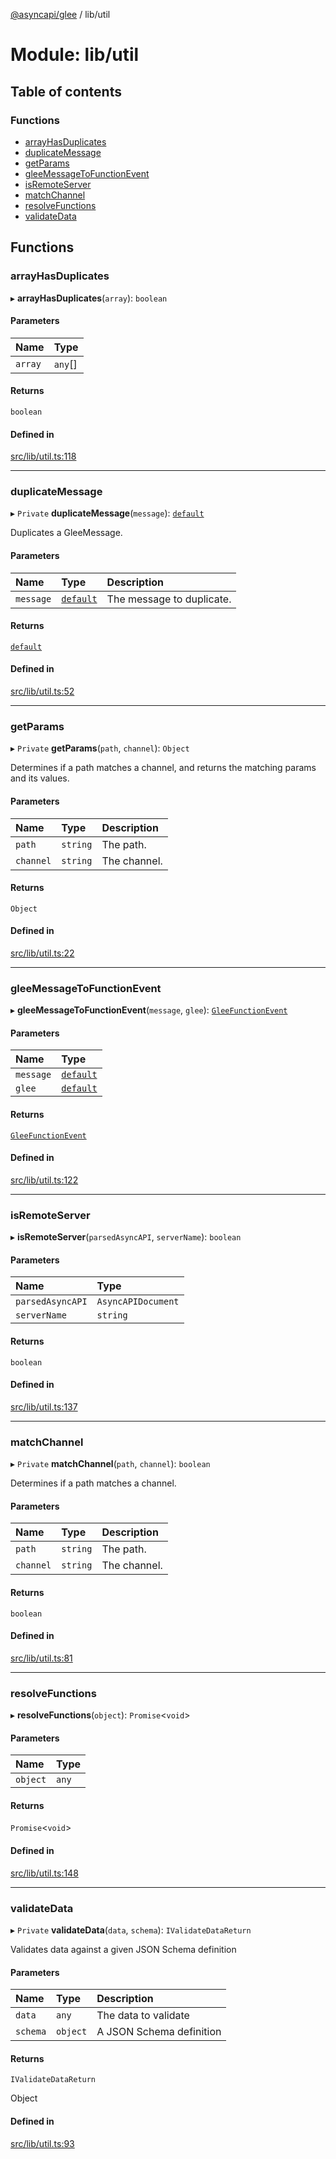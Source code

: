 [@asyncapi/glee](../README.md) / lib/util

# Module: lib/util

## Table of contents

### Functions

- [arrayHasDuplicates](lib_util.md#arrayhasduplicates)
- [duplicateMessage](lib_util.md#duplicatemessage)
- [getParams](lib_util.md#getparams)
- [gleeMessageToFunctionEvent](lib_util.md#gleemessagetofunctionevent)
- [isRemoteServer](lib_util.md#isremoteserver)
- [matchChannel](lib_util.md#matchchannel)
- [resolveFunctions](lib_util.md#resolvefunctions)
- [validateData](lib_util.md#validatedata)

## Functions

### arrayHasDuplicates

▸ **arrayHasDuplicates**(`array`): `boolean`

#### Parameters

| Name | Type |
| :------ | :------ |
| `array` | `any`[] |

#### Returns

`boolean`

#### Defined in

[src/lib/util.ts:118](https://github.com/asyncapi/glee/blob/b84101b/src/lib/util.ts#L118)

___

### duplicateMessage

▸ `Private` **duplicateMessage**(`message`): [`default`](../classes/lib_message.default.md)

Duplicates a GleeMessage.

#### Parameters

| Name | Type | Description |
| :------ | :------ | :------ |
| `message` | [`default`](../classes/lib_message.default.md) | The message to duplicate. |

#### Returns

[`default`](../classes/lib_message.default.md)

#### Defined in

[src/lib/util.ts:52](https://github.com/asyncapi/glee/blob/b84101b/src/lib/util.ts#L52)

___

### getParams

▸ `Private` **getParams**(`path`, `channel`): `Object`

Determines if a path matches a channel, and returns the matching params and its values.

#### Parameters

| Name | Type | Description |
| :------ | :------ | :------ |
| `path` | `string` | The path. |
| `channel` | `string` | The channel. |

#### Returns

`Object`

#### Defined in

[src/lib/util.ts:22](https://github.com/asyncapi/glee/blob/b84101b/src/lib/util.ts#L22)

___

### gleeMessageToFunctionEvent

▸ **gleeMessageToFunctionEvent**(`message`, `glee`): [`GleeFunctionEvent`](lib.md#gleefunctionevent)

#### Parameters

| Name | Type |
| :------ | :------ |
| `message` | [`default`](../classes/lib_message.default.md) |
| `glee` | [`default`](../classes/lib_glee.default.md) |

#### Returns

[`GleeFunctionEvent`](lib.md#gleefunctionevent)

#### Defined in

[src/lib/util.ts:122](https://github.com/asyncapi/glee/blob/b84101b/src/lib/util.ts#L122)

___

### isRemoteServer

▸ **isRemoteServer**(`parsedAsyncAPI`, `serverName`): `boolean`

#### Parameters

| Name | Type |
| :------ | :------ |
| `parsedAsyncAPI` | `AsyncAPIDocument` |
| `serverName` | `string` |

#### Returns

`boolean`

#### Defined in

[src/lib/util.ts:137](https://github.com/asyncapi/glee/blob/b84101b/src/lib/util.ts#L137)

___

### matchChannel

▸ `Private` **matchChannel**(`path`, `channel`): `boolean`

Determines if a path matches a channel.

#### Parameters

| Name | Type | Description |
| :------ | :------ | :------ |
| `path` | `string` | The path. |
| `channel` | `string` | The channel. |

#### Returns

`boolean`

#### Defined in

[src/lib/util.ts:81](https://github.com/asyncapi/glee/blob/b84101b/src/lib/util.ts#L81)

___

### resolveFunctions

▸ **resolveFunctions**(`object`): `Promise`<`void`\>

#### Parameters

| Name | Type |
| :------ | :------ |
| `object` | `any` |

#### Returns

`Promise`<`void`\>

#### Defined in

[src/lib/util.ts:148](https://github.com/asyncapi/glee/blob/b84101b/src/lib/util.ts#L148)

___

### validateData

▸ `Private` **validateData**(`data`, `schema`): `IValidateDataReturn`

Validates data against a given JSON Schema definition

#### Parameters

| Name | Type | Description |
| :------ | :------ | :------ |
| `data` | `any` | The data to validate |
| `schema` | `object` | A JSON Schema definition |

#### Returns

`IValidateDataReturn`

Object

#### Defined in

[src/lib/util.ts:93](https://github.com/asyncapi/glee/blob/b84101b/src/lib/util.ts#L93)
